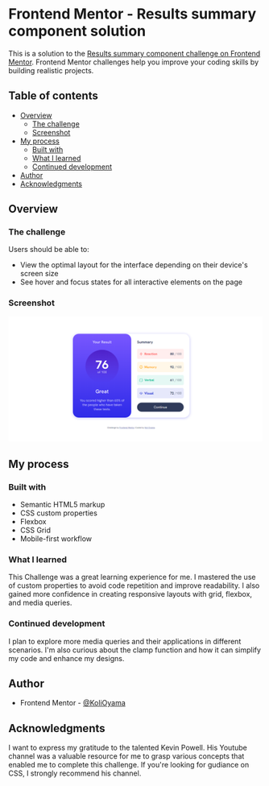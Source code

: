 # Frontend Mentor - Results summary component solution

This is a solution to the [Results summary component challenge on Frontend Mentor](https://www.frontendmentor.io/challenges/results-summary-component-CE_K6s0maV). Frontend Mentor challenges help you improve your coding skills by building realistic projects. 

## Table of contents

- [Overview](#overview)
  - [The challenge](#the-challenge)
  - [Screenshot](#screenshot)
- [My process](#my-process)
  - [Built with](#built-with)
  - [What I learned](#what-i-learned)
  - [Continued development](#continued-development)
- [Author](#author)
- [Acknowledgments](#acknowledgments)

## Overview

### The challenge

Users should be able to:

- View the optimal layout for the interface depending on their device's screen size
- See hover and focus states for all interactive elements on the page

### Screenshot

![](./assets/screenshots/result%20summary.png)


## My process

### Built with

- Semantic HTML5 markup
- CSS custom properties
- Flexbox
- CSS Grid
- Mobile-first workflow

### What I learned

This Challenge was a great learning experience for me. I mastered the use of custom properties to avoid code repetition and improve readability. I also gained more confidence in creating responsive layouts with grid, flexbox, and media queries.



### Continued development

I plan to explore more media queries and their applications in different scenarios. I'm also curious about the clamp function and how it can simplify my code and enhance my designs.


## Author
- Frontend Mentor - [@KoliOyama](https://www.frontendmentor.io/profile/KoliOyama)


## Acknowledgments

I want to express my gratitude to the talented Kevin Powell. His Youtube channel was a valuable resource for me to grasp various concepts that enabled me to complete this challenge. If you're looking for gudiance on CSS, I strongly recommend his channel.

